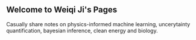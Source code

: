 ## Welcome to Weiqi Ji's Pages

Casually share notes on physics-informed machine learning, uncerytainty quantification, bayesian inference, clean energy and biology.


